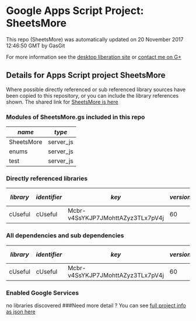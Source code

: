 # Google Apps Script Project: SheetsMore
This repo (SheetsMore) was automatically updated on 20 November 2017 12:46:50 GMT by GasGit

For more information see the [desktop liberation site](http://ramblings.mcpher.com/Home/excelquirks/drivesdk/gettinggithubready "desktop liberation") or [contact me on G+](https://plus.google.com/+BruceMcpherson "Bruce McPherson - GDE")
## Details for Apps Script project SheetsMore
Where possible directly referenced or sub referenced library sources have been copied to this repository, or you can include the library references shown. 
The shared link for [SheetsMore is here](https://script.google.com/d/14kDMORQL5oxUt2qfXcUTNb1RwRt4d6_7uAHRVPrjaiPGn6bM0H-7wctO/edit?usp=sharing "open in the GAS IDE")

### Modules of SheetsMore.gs included in this repo
*name*|*type*
--- | --- 
SheetsMore| server_js
enums| server_js
test| server_js
### Directly referenced libraries
*library*|*identifier*|*key*|*version*|*dev mode*|*source*|
--- | --- | --- | --- | --- | --- 
cUseful| cUseful|Mcbr-v4SsYKJP7JMohttAZyz3TLx7pV4j|60|no|[here](libraries/cUseful "library source")
### All dependencies and sub dependencies
*library*|*identifier*|*key*|*version*|*dev mode*|*source*|
--- | --- | --- | --- | --- | --- 
cUseful| cUseful|Mcbr-v4SsYKJP7JMohttAZyz3TLx7pV4j|60|no|[here](libraries/cUseful "library source")
### Enabled Google Services
no libraries discovered
###Need more detail ?
You can see [full project info as json here](info.json)
